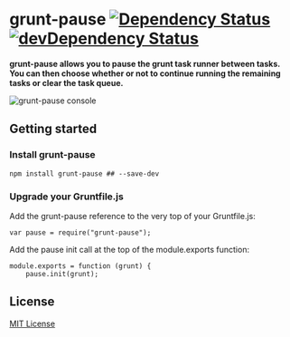 # grunt-pause [![Dependency Status](https://david-dm.org/leecrossley/grunt-pause.png)](https://david-dm.org/leecrossley/grunt-pause) [![devDependency Status](https://david-dm.org/leecrossley/grunt-pause/dev-status.png)](https://david-dm.org/leecrossley/grunt-pause#info=devDependencies)

**grunt-pause allows you to pause the grunt task runner between tasks. You can then choose whether or not to continue running the remaining tasks or clear the task queue.**

![grunt-pause console](https://raw.github.com/leecrossley/grunt-pause/master/grunt-pause.png)

## Getting started

### Install grunt-pause

```
npm install grunt-pause ## --save-dev
```

### Upgrade your Gruntfile.js

Add the grunt-pause reference to the very top of your Gruntfile.js:

```
var pause = require("grunt-pause");
```

Add the pause init call at the top of the module.exports function:

```
module.exports = function (grunt) {
    pause.init(grunt);
```

## License

[MIT License](http://ilee.mit-license.org)
